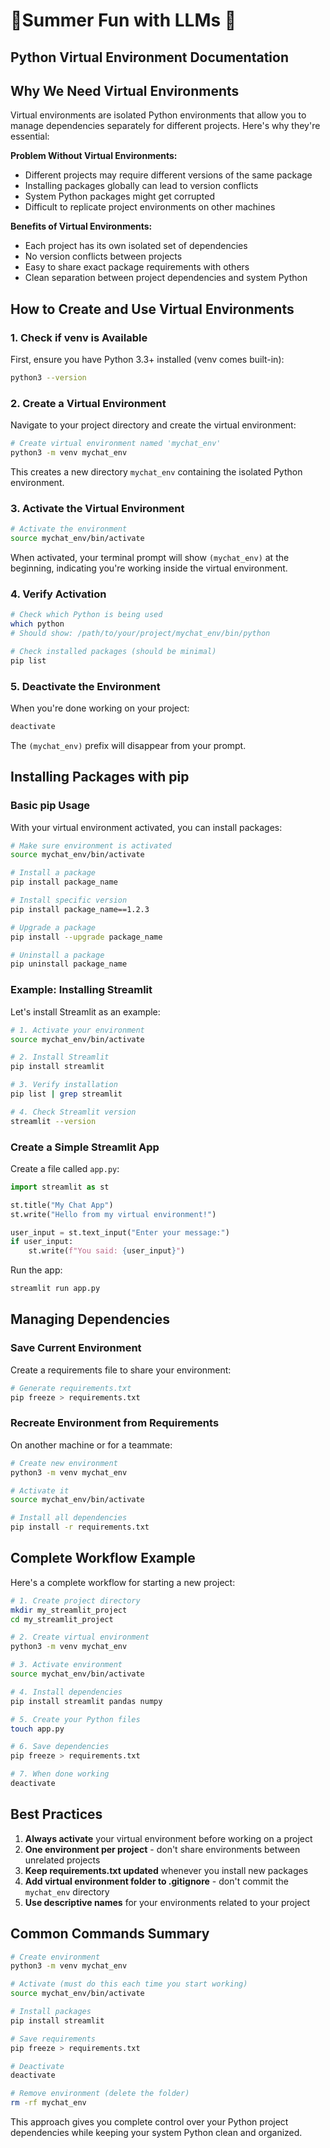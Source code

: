 # 🌻Summer Fun with LLMs 🌻

## Python Virtual Environment Documentation

## Why We Need Virtual Environments

Virtual environments are isolated Python environments that allow you to manage dependencies separately for different projects. Here's why they're essential:

**Problem Without Virtual Environments:**
- Different projects may require different versions of the same package
- Installing packages globally can lead to version conflicts
- System Python packages might get corrupted
- Difficult to replicate project environments on other machines

**Benefits of Virtual Environments:**
- Each project has its own isolated set of dependencies
- No version conflicts between projects
- Easy to share exact package requirements with others
- Clean separation between project dependencies and system Python

## How to Create and Use Virtual Environments

### 1. Check if venv is Available
First, ensure you have Python 3.3+ installed (venv comes built-in):

```bash
python3 --version
```

### 2. Create a Virtual Environment
Navigate to your project directory and create the virtual environment:

```bash
# Create virtual environment named 'mychat_env'
python3 -m venv mychat_env
```

This creates a new directory `mychat_env` containing the isolated Python environment.

### 3. Activate the Virtual Environment
```bash
# Activate the environment
source mychat_env/bin/activate
```

When activated, your terminal prompt will show `(mychat_env)` at the beginning, indicating you're working inside the virtual environment.

### 4. Verify Activation
```bash
# Check which Python is being used
which python
# Should show: /path/to/your/project/mychat_env/bin/python

# Check installed packages (should be minimal)
pip list
```

### 5. Deactivate the Environment
When you're done working on your project:

```bash
deactivate
```

The `(mychat_env)` prefix will disappear from your prompt.

## Installing Packages with pip

### Basic pip Usage
With your virtual environment activated, you can install packages:

```bash
# Make sure environment is activated
source mychat_env/bin/activate

# Install a package
pip install package_name

# Install specific version
pip install package_name==1.2.3

# Upgrade a package
pip install --upgrade package_name

# Uninstall a package
pip uninstall package_name
```

### Example: Installing Streamlit

Let's install Streamlit as an example:

```bash
# 1. Activate your environment
source mychat_env/bin/activate

# 2. Install Streamlit
pip install streamlit

# 3. Verify installation
pip list | grep streamlit

# 4. Check Streamlit version
streamlit --version
```

### Create a Simple Streamlit App
Create a file called `app.py`:

```python
import streamlit as st

st.title("My Chat App")
st.write("Hello from my virtual environment!")

user_input = st.text_input("Enter your message:")
if user_input:
    st.write(f"You said: {user_input}")
```

Run the app:
```bash
streamlit run app.py
```

## Managing Dependencies

### Save Current Environment
Create a requirements file to share your environment:

```bash
# Generate requirements.txt
pip freeze > requirements.txt
```

### Recreate Environment from Requirements
On another machine or for a teammate:

```bash
# Create new environment
python3 -m venv mychat_env

# Activate it
source mychat_env/bin/activate

# Install all dependencies
pip install -r requirements.txt
```

## Complete Workflow Example

Here's a complete workflow for starting a new project:

```bash
# 1. Create project directory
mkdir my_streamlit_project
cd my_streamlit_project

# 2. Create virtual environment
python3 -m venv mychat_env

# 3. Activate environment
source mychat_env/bin/activate

# 4. Install dependencies
pip install streamlit pandas numpy

# 5. Create your Python files
touch app.py

# 6. Save dependencies
pip freeze > requirements.txt

# 7. When done working
deactivate
```

## Best Practices

1. **Always activate** your virtual environment before working on a project
2. **One environment per project** - don't share environments between unrelated projects
3. **Keep requirements.txt updated** whenever you install new packages
4. **Add virtual environment folder to .gitignore** - don't commit the `mychat_env` directory
5. **Use descriptive names** for your environments related to your project

## Common Commands Summary

```bash
# Create environment
python3 -m venv mychat_env

# Activate (must do this each time you start working)
source mychat_env/bin/activate

# Install packages
pip install streamlit

# Save requirements
pip freeze > requirements.txt

# Deactivate
deactivate

# Remove environment (delete the folder)
rm -rf mychat_env
```

This approach gives you complete control over your Python project dependencies while keeping your system Python clean and organized.